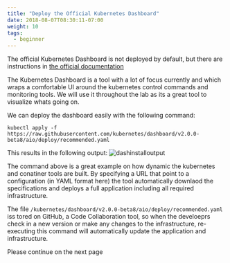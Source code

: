 ```yaml
---
title: "Deploy the Official Kubernetes Dashboard"
date: 2018-08-07T08:30:11-07:00
weight: 10
tags:
  - beginner
---
```


The official Kubernetes Dashboard is not deployed by default, but there are
instructions in [the official documentation](https://kubernetes.io/docs/tasks/access-application-cluster/web-ui-dashboard/)

The Kubernetes Dashboard is a tool with a lot of focus currently and which wraps a comfortable UI around the kubernetes control commands and monitoring tools. We will use it throughout the lab as its a great tool to visualize whats going on.

We can deploy the dashboard easily with the following command:
```
kubectl apply -f https://raw.githubusercontent.com/kubernetes/dashboard/v2.0.0-beta8/aio/deploy/recommended.yaml
```

This results in the following output:
![dashinstalloutput](/images/mfe/dashinstalloutput.jpg?classes=border,shadow)

The command above is a great example on how dynamic the kubernetes and conatiner tools are built. By specifying a URL that point to a configuration (in YAML format here) the tool automatically downlaod the specifications and deploys a full application including all required infrastructure. 

The file `/kubernetes/dashboard/v2.0.0-beta8/aio/deploy/recommended.yaml` iss tored on GitHub, a Code Collaboration tool, so when the develoeprs check in a new version or make any changes to the infrastructure, re-executing this command will automatically update the application and infrastructure.


Please continue on the next page
